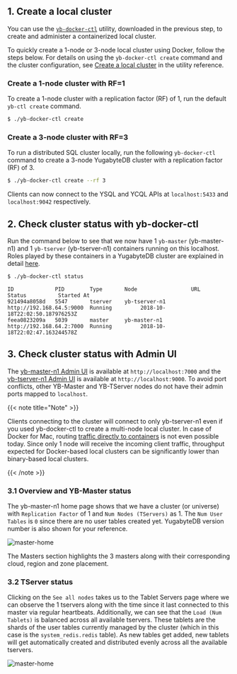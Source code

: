 ## 1. Create a local cluster

You can use the [`yb-docker-ctl`](../../admin/yb-docker-ctl/) utility, downloaded in the previous step, to create and administer a containerized local cluster.

To quickly create a 1-node or 3-node local cluster using Docker, follow the steps below. For details on using the `yb-docker-ctl create` command and the cluster configuration, see [Create a local cluster](../../admin/yb-docker-ctl/#create-cluster) in the utility reference.

### Create a 1-node cluster with RF=1

To create a 1-node cluster with a replication factor (RF) of 1, run the default `yb-ctl create` command.

```sh
$ ./yb-docker-ctl create
```

### Create a 3-node cluster with RF=3

To run a distributed SQL cluster locally, run the following `yb-docker-ctl` command to create a 3-node YugabyteDB cluster with a replication factor (RF) of 3.

```sh
$ ./yb-docker-ctl create --rf 3
```

Clients can now connect to the YSQL and YCQL APIs at `localhost:5433` and `localhost:9042` respectively.

## 2. Check cluster status with yb-docker-ctl

Run the command below to see that we now have 1 `yb-master` (yb-master-n1) and 1 `yb-tserver` (yb-tserver-n1) containers running on this localhost. Roles played by these containers in a YugabyteDB cluster are explained in detail [here](../../architecture/concepts/universe/).

```sh
$ ./yb-docker-ctl status
```

```
ID             PID        Type       Node                 URL                       Status          Started At
921494a8058d   5547       tserver    yb-tserver-n1        http://192.168.64.5:9000  Running         2018-10-18T22:02:50.187976253Z
feea0823209a   5039       master     yb-master-n1         http://192.168.64.2:7000  Running         2018-10-18T22:02:47.163244578Z
```

## 3. Check cluster status with Admin UI

The [yb-master-n1 Admin UI](../../reference/configuration/yb-master/#admin-ui) is available at `http://localhost:7000` and the [yb-tserver-n1 Admin UI](../../reference/configuration/yb-tserver/#admin-ui) is available at `http://localhost:9000`. To avoid port conflicts, other YB-Master and YB-TServer nodes do not have their admin ports mapped to `localhost`.

{{< note title="Note" >}}

Clients connecting to the cluster will connect to only yb-tserver-n1 even if you used yb-docker-ctl to create a multi-node local cluster. In case of Docker for Mac, routing [traffic directly to containers](https://docs.docker.com/docker-for-mac/networking/#known-limitations-use-cases-and-workarounds) is not even possible today. Since only 1 node will receive the incoming client traffic, throughput expected for Docker-based local clusters can be significantly lower than binary-based local clusters.

{{< /note >}}

### 3.1 Overview and YB-Master status

The yb-master-n1 home page shows that we have a cluster (or universe) with `Replication Factor` of 1 and `Num Nodes (TServers)` as 1. The `Num User Tables` is `0` since there are no user tables created yet. YugabyteDB version number is also shown for your reference.

![master-home](/images/admin/master-home-docker-rf1.png)

The Masters section highlights the 3 masters along with their corresponding cloud, region and zone placement.

### 3.2 TServer status

Clicking on the `See all nodes` takes us to the Tablet Servers page where we can observe the 1 tservers along with the time since it last connected to this master via regular heartbeats. Additionally, we can see that the `Load (Num Tablets)` is balanced across all available tservers. These tablets are the shards of the user tables currently managed by the cluster (which in this case is the `system_redis.redis` table). As new tables get added, new tablets will get automatically created and distributed evenly across all the available tservers.

![master-home](/images/admin/master-tservers-list-docker-rf1.png)
